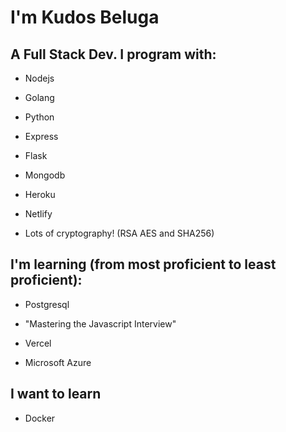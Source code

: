 # I'm Kudos Beluga
## A Full Stack Dev. I program with:

* Nodejs

* Golang

* Python

* Express

* Flask

* Mongodb


* Heroku

* Netlify

* Lots of cryptography! (RSA AES and SHA256)

## I'm learning (from most proficient to least proficient):

* Postgresql

* "Mastering the Javascript Interview"

* Vercel

* Microsoft Azure

## I want to learn
 
  * Docker

